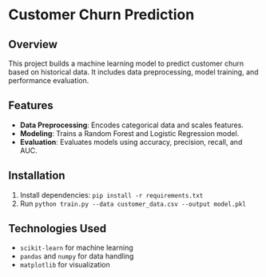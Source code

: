 # Customer Churn Prediction

## Overview
This project builds a machine learning model to predict customer churn based on historical data. It includes data preprocessing, model training, and performance evaluation.

## Features
- **Data Preprocessing**: Encodes categorical data and scales features.
- **Modeling**: Trains a Random Forest and Logistic Regression model.
- **Evaluation**: Evaluates models using accuracy, precision, recall, and AUC.

## Installation
1. Install dependencies: `pip install -r requirements.txt`
2. Run `python train.py --data customer_data.csv --output model.pkl`

## Technologies Used
- `scikit-learn` for machine learning
- `pandas` and `numpy` for data handling
- `matplotlib` for visualization
